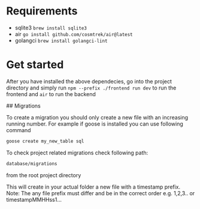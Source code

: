 # Requirements

- sqlite3 `brew install sqlite3`
- air `go install github.com/cosmtrek/air@latest`
- golangci `brew install golangci-lint`

# Get started

After you have installed the above dependecies,
go into the project directory and simply run `npm --prefix ./frontend run dev` to run the frontend
and `air` to run the backend

## Migrations

To create a migration you should only create a new file with an increasing running number.
For example if goose is installed you can use following command

```sh
goose create my_new_table sql
```

To check project related migrations check following path:

```sh
database/migrations
```

from the root project directory

This will create in your actual folder a new file with a timestamp prefix.
Note: The any file prefix must differ and be in the correct order e.g. 1,2,3.. or timestampMMHHss1...
